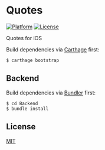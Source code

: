 # Quotes
[![Platform](https://img.shields.io/badge/platform-ios-lightgrey.svg)](https://developer.apple.com/devcenter/ios/index.action)
[![License](https://img.shields.io/badge/license-MIT-3f3f3f.svg)](http://choosealicense.com/licenses/mit)

Quotes for iOS

Build dependencies via [Carthage](https://github.com/Carthage/Carthage) first:

``` shell
$ carthage bootstrap
```

## Backend

Build dependencies via [Bundler](http://bundler.io) first:

``` shell
$ cd Backend
$ bundle install
```

## License
[MIT](LICENSE)
